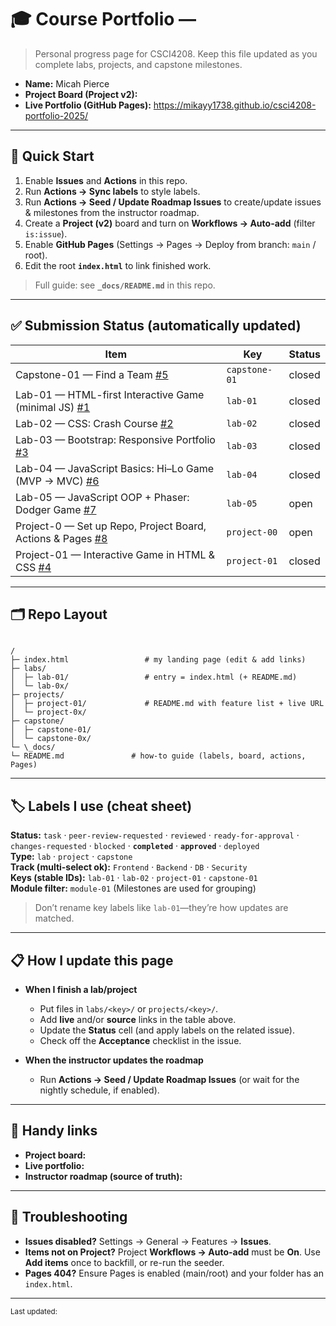 # 🎓 Course Portfolio — <Your Name>

> Personal progress page for CSCI4208. Keep this file updated as you complete labs, projects, and capstone milestones.

- **Name:** Micah Pierce
- **Project Board (Project v2):** <paste your board URL here>
- **Live Portfolio (GitHub Pages):** <https://mikayy1738.github.io/csci4208-portfolio-2025/>

---

## 🚀 Quick Start

1. Enable **Issues** and **Actions** in this repo.
2. Run **Actions → Sync labels** to style labels.
3. Run **Actions → Seed / Update Roadmap Issues** to create/update issues & milestones from the instructor roadmap.
4. Create a **Project (v2)** board and turn on **Workflows → Auto-add** (filter `is:issue`).
5. Enable **GitHub Pages** (Settings → Pages → Deploy from branch: `main` / root).
6. Edit the root **`index.html`** to link finished work.

> Full guide: see **`_docs/README.md`** in this repo.

---

## ✅ Submission Status (automatically updated)

<!-- STATUS:START -->
| Item | Key | Status |
|---|---|---|
| Capstone-01 — Find a Team [#5](https://github.com/Mikayy1738/csci4208-portfolio-2025/issues/5) | `capstone-01` | closed |
| Lab-01 — HTML-first Interactive Game (minimal JS) [#1](https://github.com/Mikayy1738/csci4208-portfolio-2025/issues/1) | `lab-01` | closed |
| Lab-02 — CSS: Crash Course [#2](https://github.com/Mikayy1738/csci4208-portfolio-2025/issues/2) | `lab-02` | closed |
| Lab-03 — Bootstrap: Responsive Portfolio [#3](https://github.com/Mikayy1738/csci4208-portfolio-2025/issues/3) | `lab-03` | closed |
| Lab-04 — JavaScript Basics: Hi–Lo Game (MVP → MVC) [#6](https://github.com/Mikayy1738/csci4208-portfolio-2025/issues/6) | `lab-04` | closed |
| Lab-05 — JavaScript OOP + Phaser: Dodger Game [#7](https://github.com/Mikayy1738/csci4208-portfolio-2025/issues/7) | `lab-05` | open |
| Project-0 — Set up Repo, Project Board, Actions & Pages [#8](https://github.com/Mikayy1738/csci4208-portfolio-2025/issues/8) | `project-00` | open |
| Project-01 — Interactive Game in HTML & CSS [#4](https://github.com/Mikayy1738/csci4208-portfolio-2025/issues/4) | `project-01` | closed |
<!-- STATUS:END -->


---

## 🗂️ Repo Layout

```

/
├─ index.html                 # my landing page (edit & add links)
├─ labs/
│  ├─ lab-01/                 # entry = index.html (+ README.md)
│  └─ lab-0x/
├─ projects/
│  ├─ project-01/             # README.md with feature list + live URL
│  └─ project-0x/
├─ capstone/
│  ├─ capstone-01/
│  └─ capstone-0x/
└─ \_docs/
└─ README.md               # how-to guide (labels, board, actions, Pages)

```

---

## 🏷️ Labels I use (cheat sheet)

**Status:** `task` · `peer-review-requested` · `reviewed` · `ready-for-approval` · `changes-requested` · `blocked` · **`completed`** · **`approved`** · `deployed`  
**Type:** `lab` · `project` · `capstone`  
**Track (multi-select ok):** `Frontend` · `Backend` · `DB` · `Security`  
**Keys (stable IDs):** `lab-01` · `lab-02` · `project-01` · `capstone-01`  
**Module filter:** `module-01` (Milestones are used for grouping)

> Don’t rename key labels like `lab-01`—they’re how updates are matched.

---

## 📋 How I update this page

- **When I finish a lab/project**
  - Put files in `labs/<key>/` or `projects/<key>/`.
  - Add **live** and/or **source** links in the table above.
  - Update the **Status** cell (and apply labels on the related issue).
  - Check off the **Acceptance** checklist in the issue.

- **When the instructor updates the roadmap**
  - Run **Actions → Seed / Update Roadmap Issues** (or wait for the nightly schedule, if enabled).

---

## 🧰 Handy links

- **Project board:** <paste URL>  
- **Live portfolio:** <paste URL>  
- **Instructor roadmap (source of truth):** <link to instructor repo or roadmap.json>

---

## 🔧 Troubleshooting

- **Issues disabled?** Settings → General → Features → **Issues**.  
- **Items not on Project?** Project **Workflows → Auto-add** must be **On**. Use **Add items** once to backfill, or re-run the seeder.  
- **Pages 404?** Ensure Pages is enabled (main/root) and your folder has an `index.html`.

---

<sub>Last updated: <!-- yyyy-mm-dd --> </sub>




